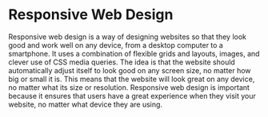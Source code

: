 # Responsive Web Design

Responsive web design is a way of designing websites so that they look good and work well on any device, from a desktop computer to a smartphone. It uses a combination of flexible grids and layouts, images, and clever use of CSS media queries. The idea is that the website should automatically adjust itself to look good on any screen size, no matter how big or small it is. This means that the website will look great on any device, no matter what its size or resolution. Responsive web design is important because it ensures that users have a great experience when they visit your website, no matter what device they are using.
